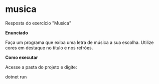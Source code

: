 # musica
Resposta do exercício "Musica"


**Enunciado**

Faça um programa que exiba uma letra de música a sua escolha. Utilize cores em destaque no título e nos refrões.

**Como executar**
 
 Acesse a pasta do projeto e digite:

dotnet run
